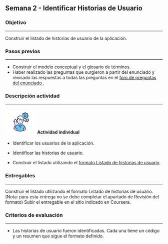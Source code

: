 ## Semana 2 - Identificar Historias de Usuario

### Objetivo

---
Construir el listado de historias de usuario de la aplicación. 

### Pasos previos

 ---
* Construir el modelo conceptual y el glosario de términos.
* Haber realizado las preguntas que surgieron a partir del enunciado y revisado las respuestas a todas las preguntas en el [foro de preguntas del enunciado ](https://www.coursera.org/learn/practicas-esenciales-software-agilismo/discussions/weeks/2).

### Descripción actividad

---
#### ![](./../../assets/images/individuo.png) Actividad individual


* Identificar los usuarios de la aplicación. 

* Identificar las historias de usuario. 

* Construir el listado utilizando el [formato Listado de historias de usuario](MT1PEA-FM-ListadoHU.md). 



### Entregables

---
Construir el listado utilizando el formato Listado de historias de usuario. (Nota:  para esta entrega no se debe completar el apartado de Revisión del formato) 
Subir el entregable en el sitio indicado en Coursera. 

### Criterios de evaluación

---

* Las historias de usuario fueron identificadas. Cada una tiene un código y un resumen que sigue el formato definido. 
 
